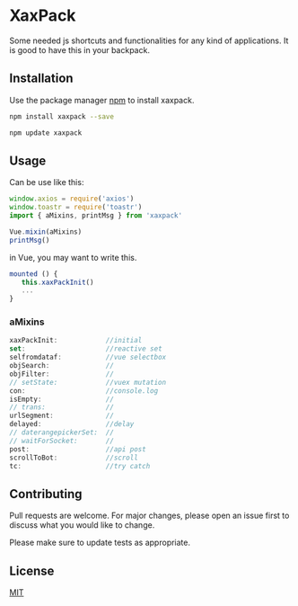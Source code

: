 # XaxPack

Some needed js shortcuts and functionalities for any kind of applications. It is good to have this in your backpack.

## Installation

Use the package manager [npm](https://www.npmjs.com/package/xaxpack) to install xaxpack.

```bash
npm install xaxpack --save
```
```bash
npm update xaxpack
```

## Usage
Can be use like this:

```js
window.axios = require('axios')
window.toastr = require('toastr')
import { aMixins, printMsg } from 'xaxpack'

Vue.mixin(aMixins)
printMsg()
```
in Vue, you may want to write this.
 ```js
mounted () {
    this.xaxPackInit()
    ...
}
```

### aMixins
 ```js
xaxPackInit:            //initial
set:                    //reactive set
selfromdataf:           //vue selectbox
objSearch:              //
objFilter:              //
// setState:            //vuex mutation
con:                    //console.log
isEmpty:                //
// trans:               //
urlSegment:             //
delayed:                //delay
// daterangepickerSet:  //
// waitForSocket:       //
post:                   //api post
scrollToBot:            //scroll
tc:                     //try catch
```
## Contributing
Pull requests are welcome. For major changes, please open an issue first to discuss what you would like to change.

Please make sure to update tests as appropriate.

## License
[MIT](https://github.com/scarlettbidun/xaxpack/blob/master/LICENSE)